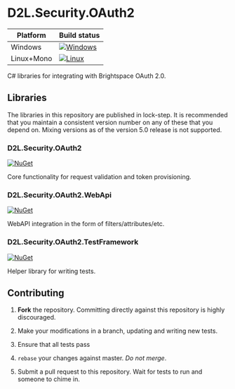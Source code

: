 # D2L.Security.OAuth2

| Platform   | Build status |
|------------|--------------|
| Windows    | [![Windows](https://ci.appveyor.com/api/projects/status/id5byt9yitcek417/branch/master?svg=true)](https://ci.appveyor.com/project/Brightspace/d2l-security-oauth2/branch/master) |
| Linux+Mono | [![Linux](https://travis-ci.org/Brightspace/D2L.Security.OAuth2.svg?branch=master)](https://travis-ci.org/Brightspace/D2L.Security.OAuth2) |

C# libraries for integrating with Brightspace OAuth 2.0.

## Libraries

The libraries in this repository are published in lock-step. It is recommended that you maintain a consistent version number on any of these that you depend on. Mixing versions as of the version 5.0 release is not supported.

### D2L.Security.OAuth2
[![NuGet](https://img.shields.io/nuget/v/D2L.Security.OAuth2.svg?maxAge=7200)](https://www.nuget.org/packages/D2L.Security.OAuth2/)

Core functionality for request validation and token provisioning.

### D2L.Security.OAuth2.WebApi
[![NuGet](https://img.shields.io/nuget/v/D2L.Security.OAuth2.WebApi.svg?maxAge=7200)](https://www.nuget.org/packages/D2L.Security.OAuth2.WebApi/)

WebAPI integration in the form of filters/attributes/etc.

### D2L.Security.OAuth2.TestFramework
[![NuGet](https://img.shields.io/nuget/v/D2L.Security.OAuth2.TestFramework.svg?maxAge=7200)](https://www.nuget.org/packages/D2L.Security.OAuth2.TestFramework/)

Helper library for writing tests.

## Contributing

1. **Fork** the repository. Committing directly against this repository is
   highly discouraged.

2. Make your modifications in a branch, updating and writing new tests.

3. Ensure that all tests pass

4. `rebase` your changes against master. *Do not merge*.

5. Submit a pull request to this repository. Wait for tests to run and someone
   to chime in.
